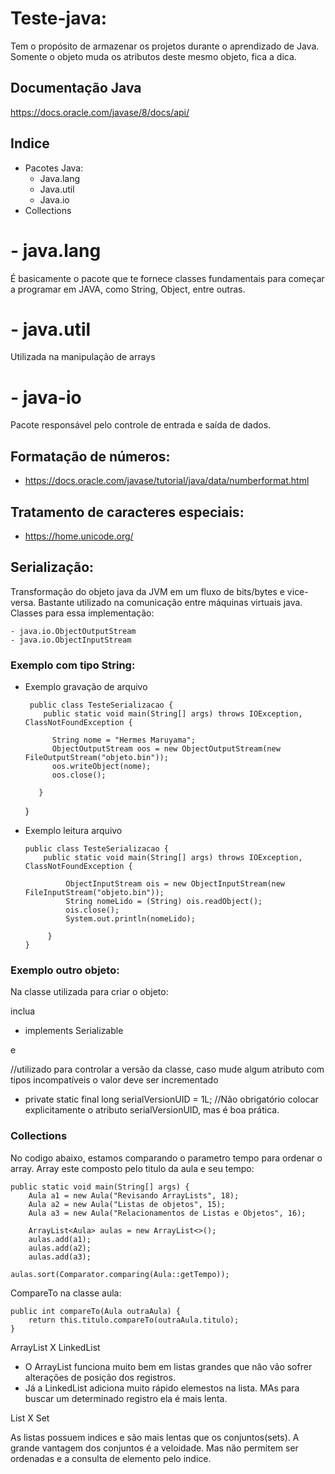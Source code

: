 # Teste-java: 

Tem o propósito de armazenar os projetos durante o aprendizado de Java.
Somente o objeto muda os atributos deste mesmo objeto, fica a dica.

## Documentação Java

https://docs.oracle.com/javase/8/docs/api/

## Indice

- Pacotes Java:
  - Java.lang
  - Java.util
  - Java.io
- Collections  

# - java.lang
 É basicamente o pacote que te fornece classes fundamentais para começar a programar em JAVA, como String, Object, entre outras.
# - java.util
 Utilizada na manipulação de arrays
# - java-io
  Pacote responsável pelo controle de entrada e saída de dados.
  ## Formatação de números:
  - https://docs.oracle.com/javase/tutorial/java/data/numberformat.html
  
  ## Tratamento de caracteres especiais:
  - https://home.unicode.org/
  
  ## Serialização:
  Transformação do objeto java da JVM em um fluxo de bits/bytes e vice-versa. Bastante utilizado na comunicação entre máquinas virtuais java. 
  Classes para essa implementação:
  
    - java.io.ObjectOutputStream
    - java.io.ObjectInputStream
    
  ### Exemplo com tipo String:
		
  - Exemplo gravação de arquivo
 
         public class TesteSerializacao {
	        public static void main(String[] args) throws IOException, ClassNotFoundException {
	    
		      String nome = "Hermes Maruyama";				
		      ObjectOutputStream oos = new ObjectOutputStream(new FileOutputStream("objeto.bin"));		
		      oos.writeObject(nome);
		      oos.close();
		      
	       }	      
	}	      
				
  - Exemplo leitura arquivo
		
        public class TesteSerializacao {
	        public static void main(String[] args) throws IOException, ClassNotFoundException {
	       
                 ObjectInputStream ois = new ObjectInputStream(new FileInputStream("objeto.bin"));
   	             String nomeLido = (String) ois.readObject();		
	             ois.close();
	             System.out.println(nomeLido);
		     
	         }
        }
	
  ### Exemplo outro objeto:
  
  Na classe utilizada para criar o objeto:
  
  inclua 
  
  - implements Serializable
  
  e 
  
   //utilizado para controlar a versão da classe, caso mude algum atributo com tipos incompatíveis o valor deve ser incrementado<br>
   - private static final long serialVersionUID = 1L; //Não obrigatório colocar explicitamente o atributo serialVersionUID, mas é boa prática.
  
  ### Collections
  
  No codigo abaixo, estamos comparando o parametro tempo para ordenar o array. Array este composto pelo titulo da aula e seu tempo:
  
  	public static void main(String[] args) {
		Aula a1 = new Aula("Revisando ArrayLists", 18);
		Aula a2 = new Aula("Listas de objetos", 15);
		Aula a3 = new Aula("Relacionamentos de Listas e Objetos", 16);
		
		ArrayList<Aula> aulas = new ArrayList<>();
		aulas.add(a1);
		aulas.add(a2);
		aulas.add(a3); 
		
  	aulas.sort(Comparator.comparing(Aula::getTempo));
  
  CompareTo na classe aula:  
  
  	public int compareTo(Aula outraAula) {
		return this.titulo.compareTo(outraAula.titulo);
	}

  ArrayList X LinkedList
  
  - O ArrayList funciona muito bem em listas grandes que não vão sofrer alterações de posição dos registros. 
  - Já a LinkedList adiciona muito rápido elemestos na lista. MAs para buscar um determinado registro ela é mais lenta.
  
  List X Set
  
  As listas possuem indices e são mais lentas que os conjuntos(sets). A grande vantagem dos conjuntos é a veloidade. 
  Mas não permitem ser ordenadas e a consulta de elemento pelo indice.
